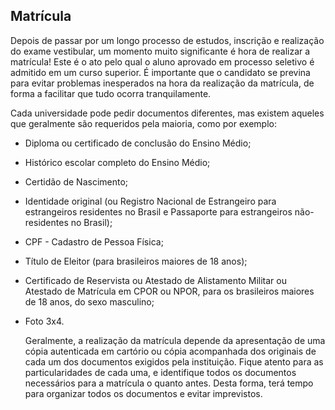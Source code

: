 Matrícula
---------

  Depois de passar por um longo processo de estudos, inscrição e realização do exame vestibular, um momento muito significante é hora de realizar a matrícula! Este é o ato pelo qual o aluno aprovado em processo seletivo é admitido em um curso superior.  É importante que o candidato se previna para evitar problemas inesperados na hora da realização da matrícula, de forma a facilitar que tudo ocorra tranquilamente. 
  
  Cada universidade pode pedir documentos diferentes, mas existem aqueles que geralmente são requeridos pela maioria, como por exemplo:

- Diploma ou certificado de conclusão do Ensino Médio;
- Histórico escolar completo do Ensino Médio;
- Certidão de Nascimento;
- Identidade original (ou Registro Nacional de Estrangeiro para estrangeiros residentes no Brasil e Passaporte para estrangeiros não-residentes no Brasil);
- CPF - Cadastro de Pessoa Física;
- Título de Eleitor (para brasileiros maiores de 18 anos);
- Certificado de Reservista ou Atestado de Alistamento Militar ou Atestado de Matrícula em CPOR ou NPOR, para os brasileiros maiores de 18 anos, do sexo masculino;
- Foto 3x4.

  Geralmente, a realização da matrícula depende da apresentação de uma cópia autenticada em cartório ou cópia acompanhada dos originais de cada um dos documentos exigidos pela instituição. Fique atento para as particularidades de cada uma, e identifique todos os documentos necessários para a matrícula o quanto antes. Desta forma, terá tempo para organizar todos os documentos e evitar imprevistos.

